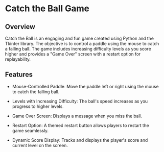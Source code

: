 # Catch the Ball Game

## Overview
Catch the Ball is an engaging and fun game created using Python and the Tkinter library. The objective is to control a paddle using the mouse to catch a falling ball. The game includes increasing difficulty levels as you score higher and provides a "Game Over" screen with a restart option for replayability.

## Features
- Mouse-Controlled Paddle: Move the paddle left or right using the mouse to catch the falling ball.

- Levels with Increasing Difficulty: The ball's speed increases as you progress to higher levels.

- Game Over Screen: Displays a message when you miss the ball.

- Restart Option: A themed restart button allows players to restart the game seamlessly.

- Dynamic Score Display: Tracks and displays the player's score and current level on the screen.

